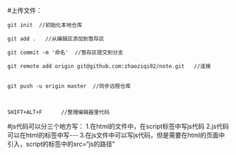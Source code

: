 #上传文件：

    git init  //初始化本地仓库

    git add .   //从编辑区添加到暂存区

    git commit -m '命名'  //暂存区提交到分支

    git remote add origin git@github.com:zhaoziqi02/note.git   //连接


    git push -u origin master  //同步远程仓库



    SHIFT+ALT+F      //整理编辑器里代码



#js代码可以分三个地方写：
    1.在html的文件中，在script标签中写js代码
    2.js代码可以在html的标签中写---
    3.在js文件中可以写js代码，但是需要在html的页面中引入，script的标签中的src=“js的路径”




